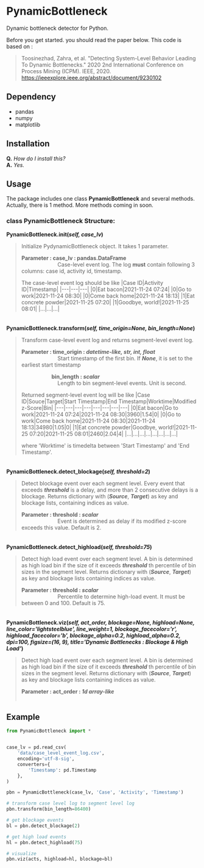 # PynamicBottleneck
Dynamic bottleneck detector for Python.

Before you get started. you should read the paper below. This code is based on :
> Toosinezhad, Zahra, et al. "Detecting System-Level Behavior Leading To Dynamic Bottlenecks." 2020 2nd International Conference on Process Mining (ICPM). IEEE, 2020.   
> https://ieeexplore.ieee.org/abstract/document/9230102

## Dependency
* pandas
* numpy
* matplotlib

## Installation
**Q.** _How do I install this?_   
**A.** _Yes._   

## Usage
The package includes one class **PynamicBottleneck** and several methods.
Actually, there is 1 method. More methods coming in soon.

### class PynamicBottleneck Structure:
**PynamicBottleneck.__init__(_self, case_lv_)**   
>  Initialize PydynamicBottleneck object. It takes 1 parameter.   
>    
>**Parameter : case_lv : pandas.DataFrame**   
>&nbsp;&nbsp;&nbsp;&nbsp;&nbsp;&nbsp;&nbsp;&nbsp;&nbsp;&nbsp;&nbsp;&nbsp;&nbsp;&nbsp;&nbsp;&nbsp;&nbsp;&nbsp;&nbsp;&nbsp;&nbsp;&nbsp;&nbsp;
>Case-level event log. The log **must** contain following 3 columns: case id, activity id, timestamp.
>
>The case-level event log should be like
>|Case ID|Activity ID|Timestamp|
>|---|---|---|
>|0|Eat bacon|2021-11-24 07:24|
>|0|Go to work|2021-11-24 08:30|
>|0|Come back home|2021-11-24 18:13|
>|1|Eat concrete powder|2021-11-25 07:20|
>|1|Goodbye, world!|2021-11-25 08:01|
>|...|...|...|   
>
　   
**PynamicBottleneck.transform(_self, time_origin=None, bin_length=None_)**
>Transform case-level event log and returns segment-level event log.   
>
>**Parameter : time_origin : _datetime-like, str, int, float_**   
>&nbsp;&nbsp;&nbsp;&nbsp;&nbsp;&nbsp;&nbsp;&nbsp;&nbsp;&nbsp;&nbsp;&nbsp;&nbsp;&nbsp;&nbsp;&nbsp;&nbsp;&nbsp;&nbsp;&nbsp;&nbsp;&nbsp;&nbsp;
>Start timestamp of the first bin. If _**None**_, it is set to the earliest start timestamp   
>
>&nbsp;&nbsp;&nbsp;&nbsp;&nbsp;&nbsp;&nbsp;&nbsp;&nbsp;&nbsp;&nbsp;&nbsp;&nbsp;&nbsp;&nbsp;&nbsp;&nbsp;&nbsp;&nbsp;
>**bin_length : _scalar_**   
>&nbsp;&nbsp;&nbsp;&nbsp;&nbsp;&nbsp;&nbsp;&nbsp;&nbsp;&nbsp;&nbsp;&nbsp;&nbsp;&nbsp;&nbsp;&nbsp;&nbsp;&nbsp;&nbsp;&nbsp;&nbsp;&nbsp;&nbsp;
>Length to bin segment-level events. Unit is second.   
>
> Returned segment-level event log will be like
>|Case ID|Souce|Target|Start Timestamp|End Timestamp|Worktime|Modified z-Score|Bin|
>|---|---|---|---|---|---|---|---|
>|0|Eat bacon|Go to work|2021-11-24 07:24|2021-11-24 08:30|3960|1.54|0|
>|0|Go to work|Come back home|2021-11-24 08:30|2021-11-24 18:13|34980|1.05|0|
>|1|Eat concrete powder|Goodbye, world!|2021-11-25 07:20|2021-11-25 08:01|2460|2.04|4|
>|...|...|...|...|...|...|...|...|   
>
> where 'Worktime' is timedelta between 'Start Timestamp' and 'End Timestamp'.   
> 
　   
**PynamicBottleneck.detect_blockage(_self, threshold=2_)**   
> Detect blockage event over each segment level. Every event that exceeds **_threshold_** is a delay, and more than 2 consecutive delays is a blockage. Returns dictionary with (**_Source_**, **_Target_**) as key and blockage lists, containing indices as value.   
>
> **Parameter : threshold : _scalar_**   
> &nbsp;&nbsp;&nbsp;&nbsp;&nbsp;&nbsp;&nbsp;&nbsp;&nbsp;&nbsp;&nbsp;&nbsp;&nbsp;&nbsp;&nbsp;&nbsp;&nbsp;&nbsp;&nbsp;&nbsp;&nbsp;&nbsp;&nbsp;
> Event is determined as delay if its modified z-score exceeds this value. Default is 2.   
> 
　   
**PynamicBottleneck.detect_highload(_self, threshold=75_)**   
> Detect high load event over each segment level. A bin is determined as high load bin if the size of it exceeds **_threshold_** th percentile of bin sizes in the segment level. Returns dictionary with (**_Source_**, **_Target_**) as key and blockage lists containing indices as value.   
>   
> **Parameter : threshold : _scalar_**   
> &nbsp;&nbsp;&nbsp;&nbsp;&nbsp;&nbsp;&nbsp;&nbsp;&nbsp;&nbsp;&nbsp;&nbsp;&nbsp;&nbsp;&nbsp;&nbsp;&nbsp;&nbsp;&nbsp;&nbsp;&nbsp;&nbsp;&nbsp;
> Percentile to determine high-load event. It must be between 0 and 100. Default is 75.   
>   
　   
**PynamicBottleneck.viz(_self, act_order, blockage=None, highload=None, line_color='lightsteelblue', line_weight=1, blockage_facecolor='r', highload_facecolor='b', blockage_alpha=0.2, highload_alpha=0.2, dpi=100, figsize=(16, 9), title='Dynamic Bottlenecks : Blockage & High Load'_)**   
> Detect high load event over each segment level. A bin is determined as high load bin if the size of it exceeds **_threshold_** th percentile of bin sizes in the segment level. Returns dictionary with (**_Source_**, **_Target_**) as key and blockage lists containing indices as value.   
>
> **Parameter : act_order : _1d array-like_**   
> &nbsp;&nbsp;&nbsp;&nbsp;&nbsp;&nbsp;&nbsp;&nbsp;&nbsp;&nbsp;&nbsp;&nbsp;&nbsp;&nbsp;&nbsp;&nbsp;&nbsp;&nbsp;&nbsp;&nbsp;&nbsp;&nbsp;&nbsp;
> 


## Example
```python
from PynamicBottleneck import *


case_lv = pd.read_csv(
    'data/case_level_event_log.csv',
    encoding='utf-8-sig',
    converters={
        'Timestamp': pd.Timestamp
    },
)

pbn = PynamicBottleneck(case_lv, 'Case', 'Activity', 'Timestamp')

# transform case level log to segment level log
pbn.transform(bin_length=86400)

# get blockage events
bl = pbn.detect_blockage(2)

# get high load events
hl = pbn.detect_highload(75)

# visualize
pbn.viz(acts, highload=hl, blockage=bl)
```

